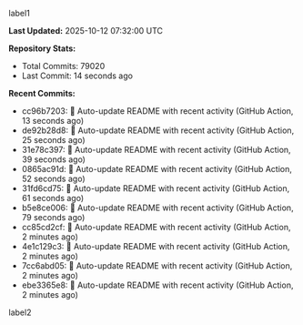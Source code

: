 
label1 
<!-- ACTIVITY_START -->
**Last Updated:** 2025-10-12 07:32:00 UTC

**Repository Stats:**
- Total Commits: 79020
- Last Commit: 14 seconds ago

**Recent Commits:**
- cc96b7203: 🤖 Auto-update README with recent activity (GitHub Action, 13 seconds ago)
- de92b28d8: 🤖 Auto-update README with recent activity (GitHub Action, 25 seconds ago)
- 31e78c397: 🤖 Auto-update README with recent activity (GitHub Action, 39 seconds ago)
- 0865ac91d: 🤖 Auto-update README with recent activity (GitHub Action, 52 seconds ago)
- 31fd6cd75: 🤖 Auto-update README with recent activity (GitHub Action, 61 seconds ago)
- b5e8ce006: 🤖 Auto-update README with recent activity (GitHub Action, 79 seconds ago)
- cc85cd2cf: 🤖 Auto-update README with recent activity (GitHub Action, 2 minutes ago)
- 4e1c129c3: 🤖 Auto-update README with recent activity (GitHub Action, 2 minutes ago)
- 7cc6abd05: 🤖 Auto-update README with recent activity (GitHub Action, 2 minutes ago)
- ebe3365e8: 🤖 Auto-update README with recent activity (GitHub Action, 2 minutes ago)
<!-- ACTIVITY_END -->

label2
